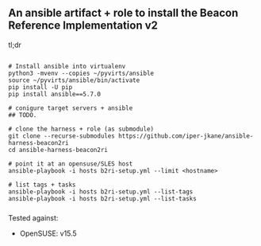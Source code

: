 ## An ansible artifact + role to install the Beacon Reference Implementation v2

tl;dr

```

# Install ansible into virtualenv 
python3 -mvenv --copies ~/pyvirts/ansible
source ~/pyvirts/ansible/bin/activate
pip install -U pip
pip install ansible==5.7.0

# conigure target servers + ansible
## TODO.

# clone the harness + role (as submodule)
git clone --recurse-submodules https://github.com/iper-jkane/ansible-harness-beacon2ri
cd ansible-harness-beacon2ri

# point it at an opensuse/SLES host
ansible-playbook -i hosts b2ri-setup.yml --limit <hostname> 

# list tags + tasks
ansible-playbook -i hosts b2ri-setup.yml --list-tags
ansible-playbook -i hosts b2ri-setup.yml --list-tasks
```

###
Tested against:

  - OpenSUSE: v15.5

